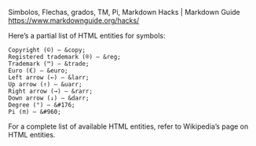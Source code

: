 
Simbolos, Flechas, grados, TM, Pi, Markdown
Hacks | Markdown Guide
https://www.markdownguide.org/hacks/

Here’s a partial list of HTML entities for symbols:


    Copyright (©) — &copy;
    Registered trademark (®) — &reg;
    Trademark (™) — &trade;
    Euro (€) — &euro;
    Left arrow (←) — &larr;
    Up arrow (↑) — &uarr;
    Right arrow (→) — &rarr;
    Down arrow (↓) — &darr;
    Degree (°) — &#176;
    Pi (π) — &#960;


For a complete list of available HTML entities, refer to Wikipedia’s page on HTML entities.

